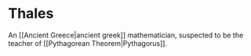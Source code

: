 # Thales
An [[Ancient Greece|ancient greek]] mathematician, suspected to be the teacher of [[Pythagorean Theorem|Pythagorus]].
